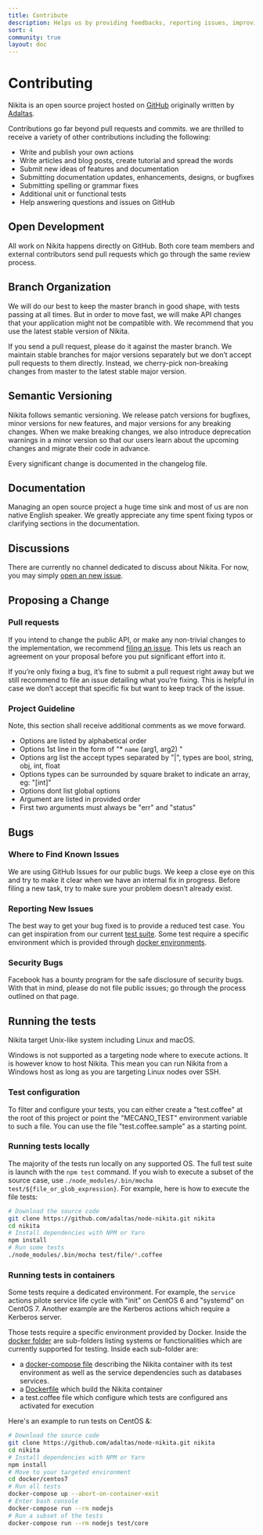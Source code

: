 ```yaml
---
title: Contribute
description: Helps us by providing feedbacks, reporting issues, improving the documentation and submitting patches.
sort: 4
community: true
layout: doc
---
```


# Contributing

Nikita is an open source project hosted on [GitHub](https://github.com/adaltas/node-nikita) originally written by [Adaltas](http://www.adaltas.com).

Contributions go far beyond pull requests and commits. we are thrilled to receive a variety of other contributions including the following:

- Write and publish your own actions
- Write articles and blog posts, create tutorial and spread the words
- Submit new ideas of features and documentation
- Submitting documentation updates, enhancements, designs, or bugfixes
- Submitting spelling or grammar fixes
- Additional unit or functional tests
- Help answering questions and issues on GitHub

## Open Development

All work on Nikita happens directly on GitHub. Both core team members and external contributors send pull requests which go through the same review process.

## Branch Organization

We will do our best to keep the master branch in good shape, with tests passing at all times. But in order to move fast, we will make API changes that your application might not be compatible with. We recommend that you use the latest stable version of Nikita.

If you send a pull request, please do it against the master branch. We maintain stable branches for major versions separately but we don’t accept pull requests to them directly. Instead, we cherry-pick non-breaking changes from master to the latest stable major version.

## Semantic Versioning

Nikita follows semantic versioning. We release patch versions for bugfixes, minor versions for new features, and major versions for any breaking changes. When we make breaking changes, we also introduce deprecation warnings in a minor version so that our users learn about the upcoming changes and migrate their code in advance.

Every significant change is documented in the changelog file.

## Documentation

Managing an open source project a huge time sink and most of us are non native English speaker. We greatly appreciate any time spent fixing typos or clarifying sections in the documentation.

## Discussions

There are currently no channel dedicated to discuss about Nikita. For now, you may simply [open an new issue](https://github.com/adaltas/node-nikita/issues/new).

## Proposing a Change

### Pull requests

If you intend to change the public API, or make any non-trivial changes to the implementation, we recommend [filing an issue](https://github.com/adaltas/node-nikita/issues/new). This lets us reach an agreement on your proposal before you put significant effort into it.

If you’re only fixing a bug, it’s fine to submit a pull request right away but we still recommend to file an issue detailing what you’re fixing. This is helpful in case we don’t accept that specific fix but want to keep track of the issue.

### Project Guideline

Note, this section shall receive additional comments as we move forward.

* Options are listed by alphabetical order
* Options 1st line in the form of "* `name` (arg1, arg2)   "
* Options arg list the accept types separated by "|", types are bool, string, obj, int, float
* Options types can be surrounded by square braket to indicate an array, eg: "[int]"
* Options dont list global options
* Argument are listed in provided order
* First two arguments must always be "err" and "status"

## Bugs

### Where to Find Known Issues

We are using GitHub Issues for our public bugs. We keep a close eye on this and try to make it clear when we have an internal fix in progress. Before filing a new task, try to make sure your problem doesn’t already exist.

### Reporting New Issues

The best way to get your bug fixed is to provide a reduced test case. You can get inspiration from our current [test suite](https://github.com/adaltas/node-nikita/tree/master/test). Some test require a specific environment which is provided through [docker environments](https://github.com/adaltas/node-nikita/tree/master/docker).

### Security Bugs

Facebook has a bounty program for the safe disclosure of security bugs. With that in mind, please do not file public issues; go through the process outlined on that page.

## Running the tests

Nikita target Unix-like system including Linux and macOS.

Windows is not supported as a targeting node where to execute actions. It is however know to host Nikita. This mean you can run Nikita from a Windows host as long as you are targeting Linux nodes over SSH.

### Test configuration

To filter and configure your tests, you can either create a "test.coffee" at the root of this project or point the "MECANO_TEST" environment variable to such a file. You can use the file "test.coffee.sample" as a starting point.

### Running tests locally

The majority of the tests run locally on any supported OS. The full test suite is launch with the `npm test` command. If you wish to execute a subset of the source case, use `./node_modules/.bin/mocha test/${file_or_glob_expression}`. For example, here is how to execute the file tests:

```bash
# Download the source code
git clone https://github.com/adaltas/node-nikita.git nikita
cd nikita
# Install dependencies with NPM or Yarn
npm install
# Run some tests
./node_modules/.bin/mocha test/file/*.coffee
```

### Running tests in containers

Some tests require a dedicated environment. For example, the `service` actions pilote service life cycle with "init" on CentOS 6 and "systemd" on CentOS 7. Another example are the Kerberos actions which require a Kerberos server.

Those tests require a specific environment provided by Docker. Inside the [docker folder](https://github.com/adaltas/node-nikita/tree/master/docker) are sub-folders listing systems or functionalities which are currently supported for testing. Inside each sub-folder are:

- a [docker-compose file](https://docs.docker.com/compose/) describing the Nikita container with its test environment as well as the service dependencies such as databases services.
- a [Dockerfile](https://docs.docker.com/engine/reference/builder/) which build the Nikita container
- a test.coffee file which configure which tests are configured ans activated for execution

Here's an example to run tests on CentOS &:

```bash
# Download the source code
git clone https://github.com/adaltas/node-nikita.git nikita
cd nikita
# Install dependencies with NPM or Yarn
npm install
# Move to your targeted environment
cd docker/centos7
# Run all tests
docker-compose up --abort-on-container-exit
# Enter bash console
docker-compose run --rm nodejs
# Run a subset of the tests
docker-compose run --rm nodejs test/core
```
